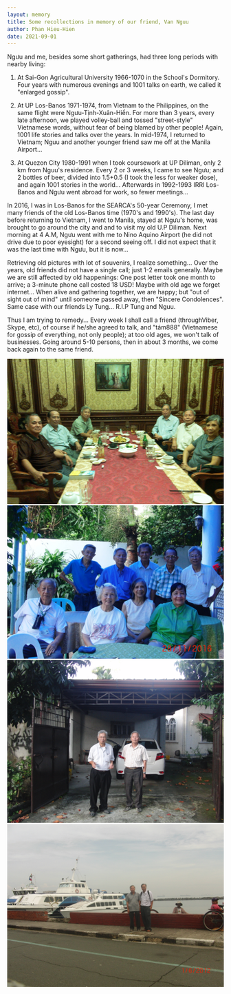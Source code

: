 ```yaml
---
layout: memory	
title: Some recollections in memory of our friend, Van Nguu
author: Phan Hieu-Hien
date: 2021-09-01
---
```


 Ngưu and me, besides some short gatherings, had three long periods with nearby living:

 1) At Sai-Gon Agricultural University 1966-1070 in the School's Dormitory.  Four years with numerous evenings and 1001 talks on earth, we called it "enlarged gossip".

 <!--more-->

 2) At UP Los-Banos 1971-1974, from Vietnam to the Philippines, on the same flight were Ngưu-Tịnh-Xuân-Hiền.  For more than 3 years, every late afternoon, we played volley-ball and tossed "street-style" Vietnamese words, without fear of being blamed by other people!  Again, 1001 life stories and talks over the years.  In mid-1974, I returned to Vietnam; Nguu and another younger friend saw me off at the Manila Airport...

3) At Quezon City 1980-1991 when I took coursework at UP Diliman, only 2 km from Nguu's residence.  Every 2 or 3 weeks, I came to see Ngưu; and 2 bottles of beer, divided into 1.5+0.5 (I took the less for weaker dose), and again 1001 stories in the world...  Afterwards in 1992-1993 IRRI Los-Banos and Ngưu went abroad for work, so fewer meetings...

 
In 2016, I was in Los-Banos for the SEARCA's 50-year Ceremony, I met many friends of the old Los-Banos time (1970's and 1990's).  The last day before returning to Vietnam, I went to Manila, stayed at Ngưu's home, was brought to go around the city and and to visit my old U.P Diliman.  Next morning at 4 A.M, Ngưu went with me to Nino Aquino Airport (he did not drive due to poor eyesight) for a second seeing off.  I did not expect that it was the last time with Ngưu, but it is now...

Retrieving old pictures with lot of souvenirs, I realize something... Over the years, old friends did not have a single call; just 1-2 emails generally.  Maybe we are still affected by old happenings: One post letter took one month to arrive;  a 3-minute phone call costed 18 USD!  Maybe with old age we forget internet... When alive and gathering together, we are happy; but "out of sight out of mind" until someone passed away, then "Sincere Condolences".  Same case with our friends Ly Tung... R.I.P Tung and Nguu.

Thus I am trying to remedy... Every week I shall call a friend (throughViber, Skype, etc), of course if he/she agreed to talk, and "tám888" (Vietnamese for gossip of everything, not only people);  at too old ages, we won't talk of businesses.  Going around 5-10 persons, then in about 3 months, we come back again to the same friend.

![](/assets/images/photos/Memories/IMG_20160204_174538-HopMat4-2-2016_6n.jpg)
![](/assets/images/photos/Memories/CIMG2607-All_At_LosBanos.JPG)
![](/assets/images/photos/Memories/Cimg2689-AtNguu'sHome.jpg)
![](/assets/images/photos/Memories/Cimg3017-Hien-Nguu_ManilaBay.jpg)